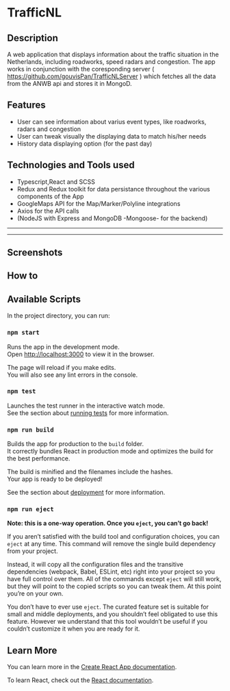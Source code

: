 # TrafficNL

## Description 

A web application that displays information about the traffic situation in the Netherlands, including roadworks, speed radars and congestion. The app works in  conjunction with the coresponding server ( https://github.com/gouvisPan/TrafficNLServer ) which fetches all the data from the ANWB api and stores it in MongoD.


## Features
- User can see information about varius event types, like roadworks, radars and congestion
- User can tweak visually the displaying data to match his/her needs  
- History data displaying option (for the past day)


## Technologies and Tools used
- Typescript,React and SCSS 
- Redux and Redux toolkit for data persistance throughout the various components of the App
- GoogleMaps API for the Map/Marker/Polyline integrations
- Axios for the API calls
- (NodeJS with Express and MongoDB -Mongoose- for the backend)

---
---
## Screenshots


## How to


## Available Scripts

In the project directory, you can run:

### `npm start`

Runs the app in the development mode.\
Open [http://localhost:3000](http://localhost:3000) to view it in the browser.

The page will reload if you make edits.\
You will also see any lint errors in the console.

### `npm test`

Launches the test runner in the interactive watch mode.\
See the section about [running tests](https://facebook.github.io/create-react-app/docs/running-tests) for more information.

### `npm run build`

Builds the app for production to the `build` folder.\
It correctly bundles React in production mode and optimizes the build for the best performance.

The build is minified and the filenames include the hashes.\
Your app is ready to be deployed!

See the section about [deployment](https://facebook.github.io/create-react-app/docs/deployment) for more information.

### `npm run eject`

**Note: this is a one-way operation. Once you `eject`, you can’t go back!**

If you aren’t satisfied with the build tool and configuration choices, you can `eject` at any time. This command will remove the single build dependency from your project.

Instead, it will copy all the configuration files and the transitive dependencies (webpack, Babel, ESLint, etc) right into your project so you have full control over them. All of the commands except `eject` will still work, but they will point to the copied scripts so you can tweak them. At this point you’re on your own.

You don’t have to ever use `eject`. The curated feature set is suitable for small and middle deployments, and you shouldn’t feel obligated to use this feature. However we understand that this tool wouldn’t be useful if you couldn’t customize it when you are ready for it.

## Learn More

You can learn more in the [Create React App documentation](https://facebook.github.io/create-react-app/docs/getting-started).

To learn React, check out the [React documentation](https://reactjs.org/).
